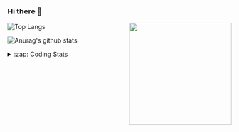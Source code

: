 ### Hi there 👋

<!--
**tao8687/tao8687** is a ✨ _special_ ✨ repository because its `README.md` (this file) appears on your GitHub profile.

Here are some ideas to get you started:

- 🔭 I’m currently working on ...
- 🌱 I’m currently learning ...
- 👯 I’m looking to collaborate on ...
- 🤔 I’m looking for help with ...
- 💬 Ask me about ...
- 📫 How to reach me: ...
- 😄 Pronouns: ...
- ⚡ Fun fact: ...
-->

<img align='right' src="https://media.giphy.com/media/M9gbBd9nbDrOTu1Mqx/giphy.gif" width="230">

![Top Langs](https://github-readme-stats.vercel.app/api/top-langs/?username=tao8687&layout=compact&title_color=23238E&text_color=A67D3D)

![Anurag's github stats](https://github-readme-stats.vercel.app/api?username=tao8687&show_icons=true&&text_color=A67D3D&title_color=23238E&show_icons=false&count_private=true&hide=stars)

<details>
  <summary>:zap: Coding Stats</summary>
  <b>
<!--START_SECTION:waka-->
```text
Week: 18 December, 2020 - 25 December, 2020

Other    6 hrs 15 mins   ███████████▓░░░░░░░░░░░░░   46.04 % 
XML      2 hrs 25 mins   ████▒░░░░░░░░░░░░░░░░░░░░   17.84 % 
Bash     1 hr 40 mins    ███░░░░░░░░░░░░░░░░░░░░░░   12.32 % 
Lua      59 mins         █▓░░░░░░░░░░░░░░░░░░░░░░░   07.30 % 
Python   48 mins         █▒░░░░░░░░░░░░░░░░░░░░░░░   05.92 % 
```
<!--END_SECTION:waka-->
</details>
